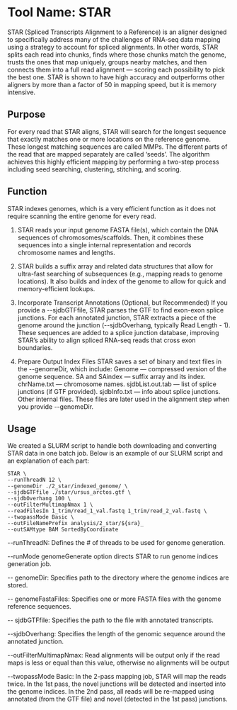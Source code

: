 # Tool Name: STAR
STAR (Spliced Transcripts Alignment to a Reference) is an aligner designed to specifically address many of the challenges of RNA-seq data mapping using a strategy to account for spliced alignments. In other words, STAR splits each read into chunks, finds where those chunks match the genome, trusts the ones that map uniquely, groups nearby matches, and then connects them into a full read alignment — scoring each possibility to pick the best one. STAR is shown to have high accuracy and outperforms other aligners by more than a factor of 50 in mapping speed, but it is memory intensive. 


## Purpose
For every read that STAR aligns, STAR will search for the longest sequence that exactly matches one or more locations on the reference genome. These longest matching sequences are called MMPs. The different parts of the read that are mapped separately are called ‘seeds’. The algorithm achieves this highly efficient mapping by performing a two-step process including seed searching, clustering, stitching, and scoring. 

## Function
STAR indexes genomes, which is a very efficient function as it does not require scanning the entire genome for every read. 

1. STAR reads your input genome FASTA file(s), which contain the DNA sequences of chromosomes/scaffolds. Then, it combines these sequences into a single internal representation and records chromosome names and lengths.

2. STAR builds a suffix array and related data structures that allow for ultra-fast searching of subsequences (e.g., mapping reads to genome locations). It also builds and index of the genome to allow for quick and memory-efficient lookups.

3. Incorporate Transcript Annotations (Optional, but Recommended)
If you provide a --sjdbGTFfile, STAR parses the GTF to find exon-exon splice junctions.
For each annotated junction, STAR extracts a piece of the genome around the junction (--sjdbOverhang, typically Read Length - 1).
These sequences are added to a splice junction database, improving STAR’s ability to align spliced RNA-seq reads that cross exon boundaries.

4. Prepare Output Index Files
STAR saves a set of binary and text files in the --genomeDir, which include:
Genome — compressed version of the genome sequence.
SA and SAindex — suffix array and its index.
chrName.txt — chromosome names.
sjdbList.out.tab — list of splice junctions (if GTF provided).
sjdbInfo.txt — info about splice junctions.
Other internal files. These files are later used in the alignment step when you provide --genomeDir.

## Usage

We created a SLURM script to handle both downloading and converting STAR data in one batch job. Below is an example of our SLURM script and an explanation of each part:

```
STAR \
--runThreadN 12 \
--genomeDir ./2_star/indexed_genome/ \
--sjdbGTFfile ./star/ursus_arctos.gtf \
--sjdbOverhang 100 \
--outFilterMultimapNmax 1 \
--readFilesIn 1_trim/read_1_val.fastq 1_trim/read_2_val.fastq \
--twopassMode Basic \
--outFileNamePrefix analysis/2_star/${sra}_
--outSAMtype BAM SortedByCoordinate
```
--runThreadN: Defines the # of threads to be used for genome generation.

--runMode genomeGenerate option directs STAR to run genome indices generation job. 

-- genomeDir: Specifies path to the directory where the genome indices are stored.

-- genomeFastaFiles: Specifies one or more FASTA files with the genome reference sequences.

-- sjdbGTFfile: Specifies the path to the file with annotated transcripts.

--sjdbOverhang: Specifies the length of the genomic sequence around the annotated junction.

--outFilterMultimapNmax: Read alignments will be output only if the read maps is less or equal than this value, otherwise no alignments will be output

--twopassMode Basic: In the 2-pass mapping job, STAR will map the reads twice. In the 1st pass, the novel junctions will be detected and inserted into the genome indices. In the 2nd pass, all reads will be re-mapped using annotated (from the GTF file) and novel (detected in the 1st pass) junctions.






